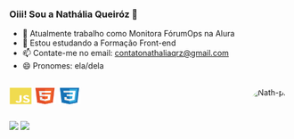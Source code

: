 ### Oiii! Sou a Nathália Queiróz :vulcan_salute:

- 🔭 Atualmente trabalho como Monitora FórumOps na Alura
- 🌱 Estou estudando a Formação Front-end
- 📫 Contate-me no email: contatonathaliaqrz@gmail.com
- 😄 Pronomes: ela/dela
<div style="display: inline_block"><br>
  <img align="center" alt="Nath-Js" height="30" width="40" src="https://raw.githubusercontent.com/devicons/devicon/master/icons/javascript/javascript-plain.svg">
  <img align="center" alt="Nath-HTML" height="30" width="40" src="https://raw.githubusercontent.com/devicons/devicon/master/icons/html5/html5-original.svg">
  <img align="center" alt="Rafa-CSS" height="30" width="40" src="https://raw.githubusercontent.com/devicons/devicon/master/icons/css3/css3-original.svg">
  <img align="right" alt="Nath-pic" height="150" style="border-radius:50px;" src="https://user-images.githubusercontent.com/101743082/220481519-af825441-905f-4260-9549-45c76c5beb4b.png">
</div>

###

 ##
 
<div> 
  <a href="https://instagram.com/anathqrz" target="_blank"><img src="https://img.shields.io/badge/-Instagram-%23E4405F?style=for-the-badge&logo=instagram&logoColor=white" target="_blank"></a>
  <a href="https://www.linkedin.com/in/nathaliaqrz/" target="_blank"><img src="https://img.shields.io/badge/-LinkedIn-%230077B5?style=for-the-badge&logo=linkedin&logoColor=white" target="_blank"></a> 
  
</div>


  
